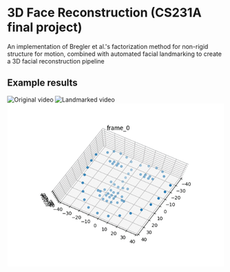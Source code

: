 # 3D Face Reconstruction (CS231A final project)
An implementation of Bregler et al.'s factorization method for non-rigid structure for motion, combined with automated facial landmarking to create a 3D facial reconstruction pipeline

## Example results
![Original video](original.gif)
![Landmarked video](landmarked.gif)
![Reconstructed video](reconstruction.gif)
